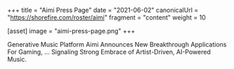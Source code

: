 +++
title = "Aimi Press Page"
date = "2021-06-02"
canonicalUrl = "https://shorefire.com/roster/aimi"
fragment = "content"
weight = 10

[asset]
    image = "aimi-press-page.png"
+++

Generative Music Platform Aimi Announces New Breakthrough Applications For 
Gaming, ... Signaling Strong Embrace of Artist-Driven, AI-Powered Music.
